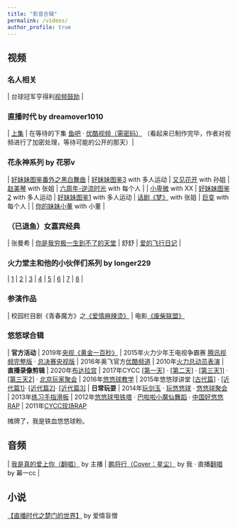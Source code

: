 ```yaml
---
title: "影音合辑"
permalink: /videos/
author_profile: true
---
```


## 视频

### 名人相关

| 台球冠军亨得利[视频鼓励](https://yuba.douyu.com/p/861676091656651521) |

### 直播时代 by dreamover1010

| [上集](https://www.bilibili.com/video/BV1os411A79R) | 在等待的下集 [鱼吧](https://yuba.douyu.com/p/766138301570681362) · [优酷视频（需密码）](http://v.youku.com/v_show/id_XNDM5MjE1MjQ3Ng==.html) （看起来已制作完毕，作者对视频进行了加密处理，等待可能的公开的那天）|

### 花永神系列 by 花邪v

| [好妹妹图鉴番外之黑白舞曲](https://yuba.douyu.com/p/686584971648279467) | [好妹妹图鉴3](https://yuba.douyu.com/p/983309451641741015) with 多人运动 | [又见花开](https://yuba.douyu.com/p/956460141632301722) with 孙姐 | [赵美琴](https://www.bilibili.com/video/bv13w411d7CY) with 张姐 | [六周年-逆流时光](https://www.bilibili.com/video/BV16Q4y1d7Va) with 每个人 | 
| [小卑微](https://yuba.douyu.com/p/320430661616861100) with XX | [好妹妹图鉴2](https://yuba.douyu.com/p/946137141610386419) with 多人运动 | [好妹妹图鉴1](https://yuba.douyu.com/p/198854931586759899) with 多人运动 | [话剧《梦》](https://www.bilibili.com/video/BV1Eh411R7sd) with 张姐 | [巨变](https://www.bilibili.com/video/BV1Lt4y1D734) with 每个人 | 
| [你的妹妹小董](https://www.bilibili.com/video/BV1nZ4y1H7tV) with 小董 | 

### （已退鱼）女嘉宾经典

| 张曼希 | [你是我穷极一生到不了的天堂](https://yuba.douyu.com/p/392852661591064413) 
| 舒舒 | [爱的飞行日记](https://yuba.douyu.com/p/765192541611244940) |

### 火力堂主和他的小伙伴们系列 by longer229

| [1](https://www.bilibili.com/video/BV1bW411W7nX) | [2](https://www.bilibili.com/video/BV1bW411W7ni) | [3](https://www.bilibili.com/video/BV1CW411W7eR) | [4](https://www.bilibili.com/video/BV1CW411W7vu) | [5](https://www.bilibili.com/video/BV1CW411W7as) | [6](https://www.bilibili.com/video/BV1CW411W7Y5) | [7](https://www.bilibili.com/video/BV1CW411W7F9) | [8](https://www.bilibili.com/video/BV1kW411W7ah) |

### 参演作品

| 校园栏目剧《青春魔方》之[《爱情麻辣烫》](https://v.youku.com/v_show/id_XMTUyMTgzNDg4.html) | 电影[《废柴联盟》](https://www.iqiyi.com/v_19rr3kbmys.html)

### 悠悠球合辑 

| **官方活动** | 2019年[央视《黄金一百秒》](http://tv.cctv.com/2019/12/19/VIDE2wUNYhDLDzT73hqwSLGN191219.shtml) | 2015年火力少年王电视争霸赛 [腾讯视频完整版](https://v.qq.com/detail/w/wxe7z4egf3v24t9.html) · [总决赛央视版](http://tv.cctv.com/2015/06/18/VIDE1434623763859661.shtml) 
| 2016年奥飞官方[优酷频道](http://i.youku.com/i/UMTY0NjcyNTI3Mg==/videos?q=%E5%A0%82%E4%B8%BB) | 2010年[火力总动员表演](https://yuba.douyu.com/p/627815321546306635)
| **直播录像剪辑** | 2020年[布达拉宫](https://yuba.douyu.com/p/107953551566399070) | 2017年CYCC [[第一天]](https://v.youku.com/v_show/id_XMjg5MTQ3NDAyMA==.html) · [[第二天]](https://v.youku.com/v_show/id_XMjg5NDEyMzU2NA==.html) · [[第三天1]](https://v.youku.com/v_show/id_XMjg5NTQ2MTI5Mg==.html) · [[第三天2]](https://v.youku.com/v_show/id_XMjg5NjMxNzcyNA==.html?) · [北京玩家聚会](https://v.youku.com/v_show/id_XMjUxODkyMjkyOA==.html) 
| 2016年[悠悠球教学](https://v.youku.com/v_show/id_XMTQ1NzM3NTM4NA==.html) | 2015年悠悠球讲堂 [[古代篇]](http://v.youku.com/v_show/id_XMTMxNDE4NTY1Ng==.html) · [[近代篇1]](http://v.youku.com/v_show/id_XMTMxNDE4OTY1Mg==.html)· [[近代篇2]](http://v.youku.com/v_show/id_XMTMxNDE4OTc5Ng==.html)· [[近代篇3]](http://v.youku.com/v_show/id_XMTMxNDE5MDI1Mg==.html) 
| **日常玩耍** | 2014年[玩剑玉](https://v.youku.com/v_show/id_XNzE0NzY5NTEy.html) · [玩悠悠球](https://v.youku.com/v_show/id_XODEzNjk3NzMy.html) · [悠悠球聚会](https://v.youku.com/v_show/id_XODI3NzQ1NDky.html) | 2013年[练习手指滑板](https://v.youku.com/v_show/id_XNTY3NDk4OTU2.html) 
| 2012年[悠悠球甩铁塔](https://v.youku.com/v_show/id_XNDAxODYzMDA4.html) · [巴啦啦小魔仙舞蹈](https://v.youku.com/v_show/id_XNDA3ODA5MjY4.html) · [中国好悠悠RAP](https://v.youku.com/v_show/id_XNDY3NTc0MTMy.html) | 2011年[CYCC现场RAP](https://v.youku.com/v_show/id_XNDAxNjgxMjAw.html)

摊牌了，我是铁血悠悠球粉。

## 音频

| [我是真的爱上你（翻唱）](https://music.163.com/#/song?id=1877540723) by 主播 | [鹏将行（Cover：星尘）](https://yuba.douyu.com/p/593050641622217731) by 我 · 直播[翻唱](https://v.douyu.com/show/wLjGvLZPeexMmO90) by 幕一cc |

## 小说

[【直播时代之楚门的世界】](https://yuba.douyu.com/p/998187491625529337) by 爱情盲僧
